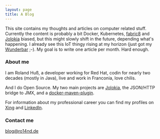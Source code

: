 ```yaml
---
layout: page
title: A Blog
---
```


This site contains my thoughts and articles on computer related stuff. Currently the content is probably a bit Docker, Kubernetes, [fabric8](http://fabric8.io) and [Jolokia](http://www.jolokia.org) biased, but this might slowly shift in the future, depending what's happening. I already see this IoT thingy rising at my horizon (just got my [Wunderbar](https://relayr.io/wunderbar) ;-). My goal is to write one article per month. Hard enough.

### About me

I am Roland Huß, a developer working for Red Hat, codin for nearly two decades (mostly in Java), live and work in Franconia, love chilis.

And I do Open Source. My two main projects are [Jolokia](http://www.jolokia.org), the JSON/HTTP bridge to JMX, and a [docker-maven-plugin](https://github.com/rhuss/docker-maven-plugin). 

For information about my professional career you can find my profiles on [Xing](https://www.xing.com/profile/Roland_Huss) and [LinkedIn](http://de.linkedin.com/pub/roland-hu%C3%9F/6/860/441/). 

### Contact me

[blog@ro14nd.de](mailto:blog@ro14nd.de)
